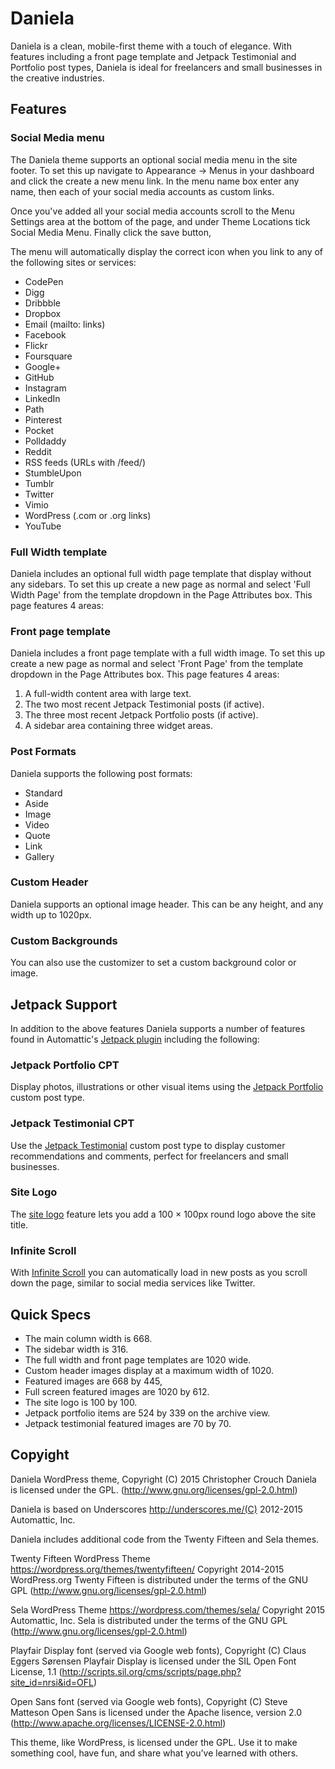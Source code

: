 # Daniela

Daniela is a clean, mobile-first theme with a touch of elegance. With features including a front page template and Jetpack Testimonial and Portfolio post types, Daniela is ideal for freelancers and small businesses in the creative industries.

## Features

### Social Media menu

The Daniela theme supports an optional social media menu in the site footer. To set this up navigate to Appearance → Menus in your dashboard and click the create a new menu link. In the menu name box enter any name, then each of your social media accounts as custom links.

Once you've added all your social media accounts scroll to the Menu Settings area at the bottom of the page, and under Theme Locations tick Social Media Menu. Finally click the save button,

The menu will automatically display the correct icon when you link to any of the following sites or services:

* CodePen
* Digg
* Dribbble
* Dropbox
* Email (mailto: links)
* Facebook
* Flickr
* Foursquare
* Google+
* GitHub
* Instagram
* LinkedIn
* Path
* Pinterest
* Pocket
* Polldaddy
* Reddit
* RSS feeds (URLs with /feed/)
* StumbleUpon
* Tumblr
* Twitter
* Vimio
* WordPress (.com or .org links)
* YouTube

### Full Width template

Daniela includes an optional full width page template that display without any sidebars. To set this up create a new page as normal and select 'Full Width Page' from the template dropdown in the Page Attributes box. This page features 4 areas:

### Front page template

Daniela includes a front page template with a full width image. To set this up create a new page as normal and select 'Front Page' from the template dropdown in the Page Attributes box. This page features 4 areas:

1. A full-width content area with large text.
2. The two most recent Jetpack Testimonial posts (if active).
3. The three most recent Jetpack Portfolio posts (if active).
4. A sidebar area containing three widget areas.

### Post Formats

Daniela supports the following post formats:

* Standard
* Aside
* Image
* Video
* Quote
* Link
* Gallery

### Custom Header

Daniela supports an optional image header. This can be any height, and any width up to 1020px.

### Custom Backgrounds

You can also use the customizer to set a custom background color or image.

## Jetpack Support

In addition to the above features Daniela supports a number of features found in Automattic's [Jetpack plugin](www.jetpack.me) including the following:

### Jetpack Portfolio CPT

Display photos, illustrations or other visual items using the [Jetpack Portfolio](https://en.support.wordpress.com/portfolios/) custom post type.

### Jetpack Testimonial CPT

Use the [Jetpack Testimonial](https://en.support.wordpress.com/testimonials/) custom post type to display customer recommendations and comments, perfect for freelancers and small businesses.

### Site Logo

The [site logo](https://en.support.wordpress.com/site-logo/) feature lets you add a 100 × 100px round logo above the site title.

### Infinite Scroll

With [Infinite Scroll](https://en.support.wordpress.com/infinite-scroll/) you can automatically load in new posts as you scroll down the page, similar to social media services like Twitter.

## Quick Specs

* The main column width is 668.
* The sidebar width is 316.
* The full width and front page templates are 1020 wide.
* Custom header images display at a maximum width of 1020.
* Featured images are 668 by 445,
* Full screen featured images are 1020 by 612.
* The site logo is 100 by 100.
* Jetpack portfolio items are 524 by 339 on the archive view.
* Jetpack testimonial featured images are 70 by 70.

## Copyight

Daniela WordPress theme, Copyright (C) 2015 Christopher Crouch
Daniela is licensed under the GPL.
(http://www.gnu.org/licenses/gpl-2.0.html)

Daniela is based on Underscores http://underscores.me/(C) 2012-2015 Automattic, Inc.

Daniela includes additional code from the Twenty Fifteen and Sela themes.

Twenty Fifteen WordPress Theme https://wordpress.org/themes/twentyfifteen/
Copyright 2014-2015 WordPress.org
Twenty Fifteen is distributed under the terms of the GNU GPL
(http://www.gnu.org/licenses/gpl-2.0.html)

Sela WordPress Theme https://wordpress.com/themes/sela/
Copyright 2015 Automattic, Inc.
Sela is distributed under the terms of the GNU GPL
(http://www.gnu.org/licenses/gpl-2.0.html)

Playfair Display font (served via Google web fonts), Copyright (C) Claus Eggers Sørensen
Playfair Display is licensed under the SIL Open Font License, 1.1 (http://scripts.sil.org/cms/scripts/page.php?site_id=nrsi&id=OFL)

Open Sans font (served via Google web fonts), Copyright (C) Steve Matteson
Open Sans is licensed under the Apache lisence, version 2.0 (http://www.apache.org/licenses/LICENSE-2.0.html)

This theme, like WordPress, is licensed under the GPL.
Use it to make something cool, have fun, and share what you've learned with others.
